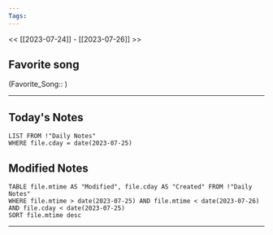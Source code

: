```yaml
---
Tags:
---
```

<< [[2023-07-24]] - [[2023-07-26]] >>
## Favorite song
(Favorite_Song:: )

___
## Today's Notes
```dataview
LIST FROM !"Daily Notes"
WHERE file.cday = date(2023-07-25)
```
## Modified Notes
```dataview
TABLE file.mtime AS "Modified", file.cday AS "Created" FROM !"Daily Notes" 
WHERE file.mtime > date(2023-07-25) AND file.mtime < date(2023-07-26) AND file.cday < date(2023-07-25)
SORT file.mtime desc
```
___
